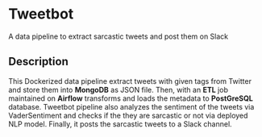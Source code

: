 # Tweetbot
A data pipeline to extract sarcastic tweets and post them on Slack

## Description
This Dockerized data pipeline extract tweets with given tags from Twitter and store them into **MongoDB** as JSON file. Then, with an **ETL** job maintained on **Airflow** transforms and loads the metadata to **PostGreSQL** database. Tweetbot pipeline also analyzes the sentiment of the tweets via VaderSentiment and checks if the they are sarcastic or not via deployed NLP model. Finally, it posts the sarcastic tweets to a Slack channel.
